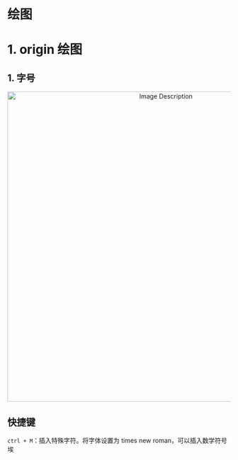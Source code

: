 # 绘图

# 1. origin 绘图

## 1. 字号

<p align="center">
<img src="https://19640810.xyz/05_image/01_imageHost/20241013-143451.png" alt="Image Description" width="700">
</p>


## 快捷键

`ctrl + M`：插入特殊字符。将字体设置为 times new roman，可以插入数学符号埃
